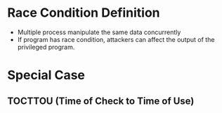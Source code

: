 # Race Condition Definition
- Multiple process manipulate the same data concurrently
- If program has race condition, attackers can affect the output of the privileged program. 
# Special Case
## TOCTTOU (Time of Check to Time of Use)
